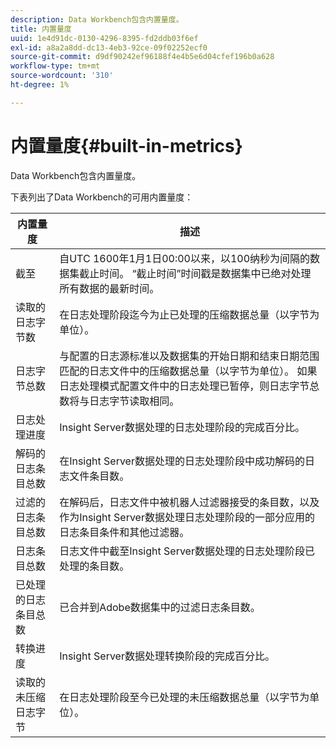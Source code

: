 ```yaml
---
description: Data Workbench包含内置量度。
title: 内置量度
uuid: 1e4d91dc-0130-4296-8395-fd2ddb03f6ef
exl-id: a8a2a8dd-dc13-4eb3-92ce-09f02252ecf0
source-git-commit: d9df90242ef96188f4e4b5e6d04cfef196b0a628
workflow-type: tm+mt
source-wordcount: '310'
ht-degree: 1%

---
```


# 内置量度{#built-in-metrics}

Data Workbench包含内置量度。

下表列出了Data Workbench的可用内置量度：

| 内置量度 | 描述 |
|---|---|
| 截至 | 自UTC 1600年1月1日00:00以来，以100纳秒为间隔的数据集截止时间。 “截止时间”时间戳是数据集中已绝对处理所有数据的最新时间。 |
| 读取的日志字节数 | 在日志处理阶段迄今为止已处理的压缩数据总量（以字节为单位）。 |
| 日志字节总数 | 与配置的日志源标准以及数据集的开始日期和结束日期范围匹配的日志文件中的压缩数据总量（以字节为单位）。 如果日志处理模式配置文件中的日志处理已暂停，则日志字节总数将与日志字节读取相同。 |
| 日志处理进度 | Insight Server数据处理的日志处理阶段的完成百分比。 |
| 解码的日志条目总数 | 在Insight Server数据处理的日志处理阶段中成功解码的日志文件条目数。 |
| 过滤的日志条目总数 | 在解码后，日志文件中被机器人过滤器接受的条目数，以及作为Insight Server数据处理日志处理阶段的一部分应用的日志条目条件和其他过滤器。 |
| 日志条目总数 | 日志文件中截至Insight Server数据处理的日志处理阶段已处理的条目数。 |
| 已处理的日志条目总数 | 已合并到Adobe数据集中的过滤日志条目数。 |
| 转换进度 | Insight Server数据处理转换阶段的完成百分比。 |
| 读取的未压缩日志字节 | 在日志处理阶段至今已处理的未压缩数据总量（以字节为单位）。 |

